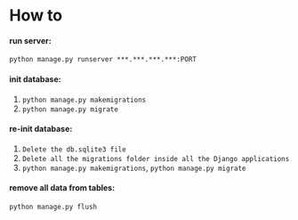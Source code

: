 # How to

#### run server: 
`python manage.py runserver ***.***.***.***:PORT`

#### init database: 
1. `python manage.py makemigrations`
2. `python manage.py migrate`

#### re-init database:
1. `Delete the db.sqlite3 file`
2. `Delete all the migrations folder inside all the Django applications`
3. `python manage.py makemigrations`,
`python manage.py migrate`

#### remove all data from tables:
`python manage.py flush`
